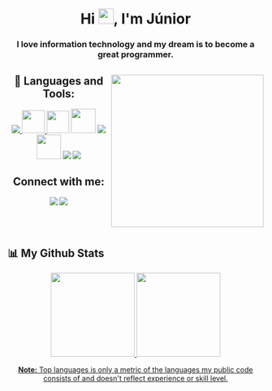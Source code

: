 <h1 align="center">Hi <img src="https://raw.githubusercontent.com/MartinHeinz/MartinHeinz/master/wave.gif" width="30">, I'm Júnior</h1>
<h3 align="center">I love information technology and my dream is to become a great programmer.</h3>


<div align="center" style="display: inline_block">
<img align="right" width="300" src="https://c.tenor.com/rkY5QA5c3VAAAAAC/gato-digitando.mp4" />    

## 🚀 Languages and Tools:
<p align="center"> 
    <a target="_blank" href="https://www.java.com" > <img src="https://img.icons8.com/color/48/000000/java-coffee-cup-logo.png" /> </a>
    <a href="#" target="_blank"> <img src="https://imgur.com/ZgbVpce.png"  width="45" height="45"/> </a>
    <a href="https://code.visualstudio.com/docs" target="_blank"> <img src="https://upload.wikimedia.org/wikipedia/commons/thumb/9/9a/Visual_Studio_Code_1.35_icon.svg/1024px-Visual_Studio_Code_1.35_icon.svg.png" width="44" height="44"/></a> 
    <a href="http://linguagemc.com.br/" target="_blank"> <img src="https://img.icons8.com/color/48/000000/c-programming.png"  width="48" height="48"/></a> 
    <a href="https://docs.microsoft.com/pt-br/cpp/cpp/?view=msvc-160" target="_blank"> <img src="https://img.icons8.com/color/48/000000/c-plus-plus-logo.png"/></a>
    <a href="https://developer.mozilla.org/en-US/docs/Web/JavaScript" target="_blank"> <img src="https://img.icons8.com/color/48/000000/javascript.png"  width="48" height="48"/></a> 
    <a href="https://www.w3.org/html/" target="_blank"> <img src="https://img.icons8.com/color/48/000000/html-5.png"/></a> 
    <a href="https://www.w3schools.com/css/" target="_blank"> <img src="https://img.icons8.com/color/48/000000/css3.png"/></a>   
</p>

## Connect with me: 
 <a href="https://discordapp.com/users/525048218791444481/" target="_blank"><img src="https://img.shields.io/badge/Discord-7289DA?style=for-the-badge&logo=discord&logoColor=white" target="_blank"></a> 
  <a href = "https://mail.google.com/mail/u/0/?fs=1&tf=cm&source=mailto&to=junirlobo1000@gmail.com"><img src="https://img.shields.io/badge/-Gmail-%23333?style=for-the-badge&logo=gmail&logoColor=white" target="_blank"></a>
  
</div>

<br>
<br>

## 📊 My Github Stats

<div align="center" style="display: inline_block">
  <a href="https://github.com/isem49">
  <img  height="165em" src="https://github-readme-stats.vercel.app/api?username=isem49&show_icons=true&count_private=true&theme=react&bg_color=0D1117"/>
  <img  height="165em" src="https://github-readme-stats.vercel.app/api/top-langs/?username=isem49&layout=compact&langs_count=8&theme=react&bg_color=0D1117"/> 
   <p align="center" ><b>Note:</b> Top languages is only a metric of the languages my public code consists of and doesn't reflect experience or skill level.<p> 
   <a/> 
   </div>

